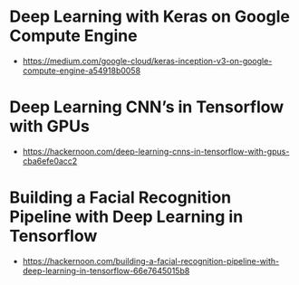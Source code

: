 # Deep Learning with Keras on Google Compute Engine

- https://medium.com/google-cloud/keras-inception-v3-on-google-compute-engine-a54918b0058

# Deep Learning CNN’s in Tensorflow with GPUs

- https://hackernoon.com/deep-learning-cnns-in-tensorflow-with-gpus-cba6efe0acc2

# Building a Facial Recognition Pipeline with Deep Learning in Tensorflow

- https://hackernoon.com/building-a-facial-recognition-pipeline-with-deep-learning-in-tensorflow-66e7645015b8